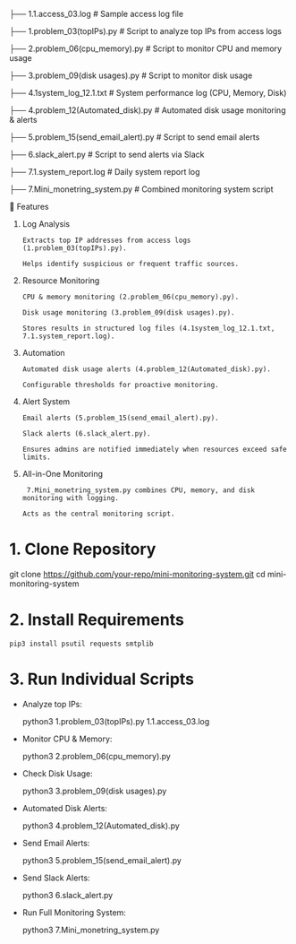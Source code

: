 ├── 1.1.access_03.log              # Sample access log file

├── 1.problem_03(topIPs).py        # Script to analyze top IPs from access logs

├── 2.problem_06(cpu_memory).py    # Script to monitor CPU and memory usage

├── 3.problem_09(disk usages).py   # Script to monitor disk usage

├── 4.1system_log_12.1.txt         # System performance log (CPU, Memory, Disk)

├── 4.problem_12(Automated_disk).py # Automated disk usage monitoring & alerts

├── 5.problem_15(send_email_alert).py # Script to send email alerts

├── 6.slack_alert.py               # Script to send alerts via Slack

├── 7.1.system_report.log          # Daily system report log

├── 7.Mini_monetring_system.py     # Combined monitoring system script                                                                                                                                                                 


🚀 Features

1. Log Analysis

       Extracts top IP addresses from access logs (1.problem_03(topIPs).py).

       Helps identify suspicious or frequent traffic sources.

2. Resource Monitoring

       CPU & memory monitoring (2.problem_06(cpu_memory).py).

       Disk usage monitoring (3.problem_09(disk usages).py).

       Stores results in structured log files (4.1system_log_12.1.txt, 7.1.system_report.log).

3. Automation

       Automated disk usage alerts (4.problem_12(Automated_disk).py).

       Configurable thresholds for proactive monitoring.

4. Alert System

       Email alerts (5.problem_15(send_email_alert).py).

       Slack alerts (6.slack_alert.py).

       Ensures admins are notified immediately when resources exceed safe limits.

6. All-in-One Monitoring

        7.Mini_monetring_system.py combines CPU, memory, and disk monitoring with logging.

       Acts as the central monitoring script.

# 1. Clone Repository

 git clone https://github.com/your-repo/mini-monitoring-system.git
 cd mini-monitoring-system

# 2. Install Requirements

    pip3 install psutil requests smtplib

# 3. Run Individual Scripts

- Analyze top IPs:

    python3 1.problem_03(topIPs).py 1.1.access_03.log
		
- Monitor CPU & Memory:

    python3 2.problem_06(cpu_memory).py

- Check Disk Usage:

    python3 3.problem_09(disk usages).py
		
- Automated Disk Alerts:

    python3 4.problem_12(Automated_disk).py

- Send Email Alerts:

  	python3 5.problem_15(send_email_alert).py

- Send Slack Alerts:

   python3 6.slack_alert.py

- Run Full Monitoring System:

   python3 7.Mini_monetring_system.py





